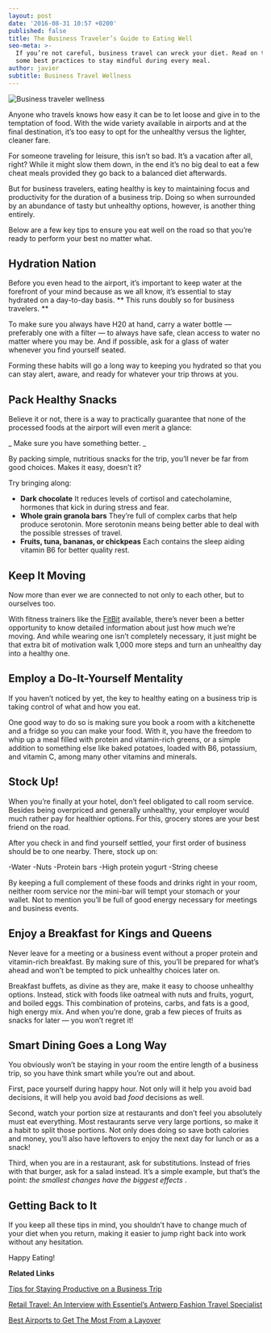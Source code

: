 ```yaml
---
layout: post
date: '2016-08-31 10:57 +0200'
published: false
title: The Business Traveler’s Guide to Eating Well
seo-meta: >-
  If you’re not careful, business travel can wreck your diet. Read on to for
  some best practices to stay mindful during every meal.
author: javier
subtitle: Business Travel Wellness
---
```

![Business traveler wellness]({{site.baseurl}}/blog-media/ffdc378d-cca4-4f10-bbb0-834643394dbf.png)

Anyone who travels knows how easy it can be to let loose and give in to the temptation of food. With the wide variety available in airports and at the final destination, it’s too easy to opt for the unhealthy versus the lighter, cleaner fare. 

For someone traveling for leisure, this isn’t so bad. It’s a vacation after all, right? While it might slow them down, in the end it’s no big deal to eat a few cheat meals provided they go back to a balanced diet afterwards.

But for business travelers, eating healthy is key to maintaining focus and productivity for the duration of a business trip. Doing so when surrounded by an abundance of tasty but unhealthy options, however, is another thing entirely. 

Below are a few key tips to ensure you eat well on the road so that you’re ready to perform your best no matter what. 

## Hydration Nation ##

Before you even head to the airport, it’s important to keep water at the forefront of your mind because as we all know, it’s essential to stay hydrated on a day-to-day basis. ** This runs doubly so for business travelers. **

To make sure you always have H20 at hand, carry a water bottle — preferably one with a filter — to always have safe, clean access to water no matter where you may be. And if possible, ask for a glass of water whenever you find yourself seated.

Forming these habits will go a long way to keeping you hydrated so that you can stay alert, aware, and ready for whatever your trip throws at you. 

## Pack Healthy Snacks ##

Believe it or not, there is a way to practically guarantee that none of the processed foods at the airport will even merit a glance: 

_ Make sure you have something better. _

By packing simple, nutritious snacks for the trip, you’ll never be far from good choices. Makes it easy, doesn’t it?

Try bringing along: 

- **Dark chocolate** It reduces levels of cortisol and catecholamine, hormones that kick in during stress and fear.
- **Whole grain granola bars** They’re full of complex carbs that help produce serotonin. More serotonin means being better able to deal with the possible stresses of travel.
- **Fruits, tuna, bananas, or chickpeas** Each contains the sleep aiding vitamin B6 for better quality rest.

## Keep It Moving ##

Now more than ever we are connected to not only to each other, but to ourselves too. 

With fitness trainers like the [FitBit](https://www.fitbit.com/eu) available, there’s never been a better opportunity to know detailed information about just how much we’re moving. And while wearing one isn’t completely necessary, it just might be that extra bit of motivation walk 1,000 more steps and turn an unhealthy day into a healthy one. 

## Employ a Do-It-Yourself Mentality ##

If you haven’t noticed by yet, the key to healthy eating on a business trip is taking control of what and how you eat. 

One good way to do so is making sure you book a room with a kitchenette and a fridge so you can make your food. With it, you have the freedom to whip up a meal filled with protein and vitamin-rich greens, or a simple addition to something else like baked potatoes, loaded with B6, potassium, and vitamin C, among many other vitamins and minerals.

## Stock Up! ##

When you’re finally at your hotel, don’t feel obligated to call room service. Besides being overpriced and generally unhealthy, your employer would much rather pay for healthier options. For this, grocery stores are your best friend on the road. 

After you check in and find yourself settled, your first order of business should be to one nearby. There, stock up on: 
 
-Water
-Nuts
-Protein bars
-High protein yogurt
-String cheese

By keeping a full complement of these foods and drinks right in your room, neither room service nor the mini-bar will tempt your stomach or your wallet. Not to mention you’ll be full of good energy necessary for meetings and business events. 

## Enjoy a Breakfast for Kings and Queens ##

Never leave for a meeting or a business event without a proper protein and vitamin-rich breakfast. By making sure of this, you’ll be prepared for what’s ahead and won’t be tempted to pick unhealthy choices later on.

Breakfast buffets, as divine as they are, make it easy to choose unhealthy options. Instead, stick with foods like oatmeal with nuts and fruits, yogurt, and boiled eggs. This combination of proteins, carbs, and fats is a good, high energy mix. And when you’re done, grab a few pieces of fruits as snacks for later — you won’t regret it! 

## Smart Dining Goes a Long Way ##

You obviously won’t be staying in your room the entire length of a business trip, so you have think smart while you’re out and about. 

First, pace yourself during happy hour. Not only will it help you avoid bad decisions, it will help you avoid bad _food_ decisions as well. 

Second, watch your portion size at restaurants and don’t feel you absolutely must eat everything. Most restaurants serve very large portions, so make it a habit to split those portions. Not only does doing so save both calories and money, you’ll also have leftovers to enjoy the next day for lunch or as a snack!

Third, when you are in a restaurant, ask for substitutions. Instead of fries with that burger, ask for a salad instead. It’s a simple example, but that’s the point: _the smallest changes have the biggest effects_ .

## Getting Back to It ##

If you keep all these tips in mind, you shouldn’t have to change much of your diet when you return, making it easier to jump right back into work without any hesitation. 

Happy Eating! 


**Related Links**

[Tips for Staying Productive on a Business Trip](http://travelperk.com/blog/productivity-hacks-while-traveling-for-business/)

[Retail Travel: An Interview with Essentiel’s Antwerp Fashion Travel Specialist](http://travelperk.com/blog/an-interview-with-essentiel-s-antwerp-fashion-travel-specialist/)

[Best Airports to Get The Most From a Layover](http://travelperk.com/blog/best-airports-to-get-the-most-from-a-layover/)
